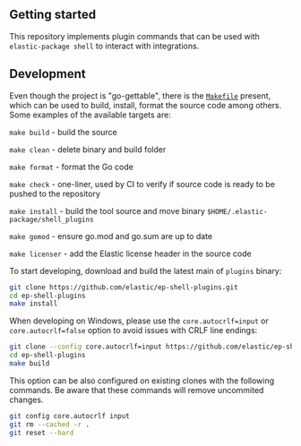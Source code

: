 ## Getting started

This repository implements plugin commands that can be used with `elastic-package shell` to interact with integrations.

## Development

Even though the project is "go-gettable", there is the [`Makefile`](./Makefile) present, which can be used to build,
install, format the source code among others. Some examples of the available targets are:

`make build` - build the source

`make clean` - delete binary and build folder

`make format` - format the Go code

`make check` - one-liner, used by CI to verify if source code is ready to be pushed to the repository

`make install` - build the tool source and move binary `$HOME/.elastic-package/shell_plugins`

`make gomod` - ensure go.mod and go.sum are up to date

`make licenser` - add the Elastic license header in the source code

To start developing, download and build the latest main of `plugins` binary:

```bash
git clone https://github.com/elastic/ep-shell-plugins.git
cd ep-shell-plugins
make install
```

When developing on Windows, please use the `core.autocrlf=input` or `core.autocrlf=false` option to avoid issues with CRLF line endings:
```bash
git clone --config core.autocrlf=input https://github.com/elastic/ep-shell-plugins.git
cd ep-shell-plugins
make build
```

This option can be also configured on existing clones with the following commands. Be aware that these commands
will remove uncommited changes.
```bash
git config core.autocrlf input
git rm --cached -r .
git reset --hard
```
